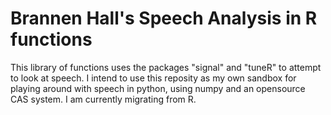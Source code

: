 # Brannen Hall's Speech Analysis in R functions  
This library of functions uses the packages "signal" and "tuneR" to attempt to look at speech. I intend to use this reposity as my own sandbox for playing around with speech in python, using numpy and an opensource CAS system. I am currently migrating from R.
